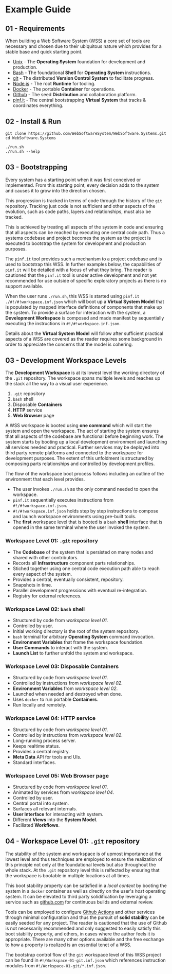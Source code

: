 Example Guide
=============

01 - Requirements
-----------------

When building a Web Software System (WSS) a core set of tools are necessary and chosen due to their ubiquitous nature which provides for a stable base and quick starting point.

  * [Unix](https://www.opengroup.org/membership/forums/platform/unix) - The **Operating System** foundation for development and production.
  * [Bash](https://www.gnu.org/software/bash/) - The foundational **Shell** for **Operating System** instructions.
  * [git](https://git-scm.com/) - The distributed **Version Control System** to facilitate progress.
  * [Node.js](https://nodejs.org/) - The root **Runtime** for tooling.
  * [Docker](https://www.docker.com/resources/what-container) - The portable **Container** for operations.
  * [Github](https://github.com/) - The seed **Distribution** and collaboration platform.
  * [pinf.it](https://github.com/pinf-it/core) - The central bootstrapping **Virtual System** that tracks & coordinates everything.

02 - Install & Run
------------------

    git clone https://github.com/WebSoftwareSystem/WebSoftware.Systems.git
    cd WebSoftware.Systems

    ./run.sh
    ./run.sh --help

03 - Bootstrapping
------------------

Every system has a starting point when it was first conceived or implemented. From this starting point, every decision adds to the system and causes it to grow into the direction chosen.

This progression is tracked in terms of code through the history of the `git` repository. Tracking just code is not sufficient and other aspects of the evolution, such as code paths, layers and relationships, must also be tracked.

This is achieved by treating all aspects of the system in code and ensuring that all aspects can be reached by executing one central code path. Thus a systems codebase and project becomes the system as the project is executed to bootstrap the system for development and production purposes.

The `pinf.it` tool provides such a mechanism to a project codebase and is used to bootstrap this WSS. In further examples below, the capabilities of `pinf.it` will be detailed with a focus of what they bring. The reader is cautioned that the `pinf.it` tool is under active development and not yet recommended for use outside of specific exploratory projects as there is no support available.

When the user runs `./run.sh`, this WSS is started using `pinf.it ./#!/#!workspace.inf.json` which will boot up a **Virtual System Model** that is populated by mapped interface definitions of components that make up the system. To provide a surface for interaction with the system, a **Development Workspace** is composed and made manifest by sequentially executing the instructions in `#!/#!workspace.inf.json`.

Details about the **Virtual System Model** will follow after sufficient practical aspects of a WSS are covered as the reader requires some background in order to appreciate the concerns that the model is cohering.

03 - Development Workspace Levels
---------------------------------

The **Development Workspace** is at its lowest level the working directory of the `.git` repository. The workspace spans multiple levels and reaches up the stack all the way to a visual user experience.

  1. `.git` repository
  2. `bash` shell
  3. Disposable **Containers**
  4. **HTTP** service
  5. **Web Browser** page

A WSS workspace is booted using **one command** which will start the system and open the workspace. The act of starting the system ensures that all aspects of the codebase are functional before beginning work. The system starts by booting up a local development environment and launching all services needed and practical. Further services may be deployed into third party remote platforms and connected to the workspace for development purposes. The extent of this unfoldment is structured by composing parts relationships and controlled by development profiles.

The flow of the workspace boot process follows including an outline of the environment that each level provides.

  * The user invokes `./run.sh` as the only command needed to open the workspace.
  * `pinf.it` sequentially executes instructions from `#!/#!workspace.inf.json`.
  * `#!/#!workspace.inf.json` holds step by step instructions to compose and launch workspace environments using pre-built tools.
  * The **first** workspace level that is booted is a `bash` **shell** interface that is opened in the same terminal where the user invoked the system.

### Workspace Level 01: `.git` repository

  * The **Codebase** of the system that is persisted on many nodes and shared with other contributors.
  * Records all **Infrastructure** component parts relationships.
  * Stiched together using one central code execution path able to reach every aspect of the system.
  * Provides a central, eventually consistent, repository.
  * Snapshots in time.
  * Parallel development progressions with eventual re-integration.
  * Registry for external references.

### Workspace Level 02: `bash` shell

  * Structured by code from *workspace level 01*.
  * Controlled by user.
  * Initial working directory is the root of the system repository.
  * `bash` terminal for arbitrary **Operating System** command invocation.
  * **Environment Variables** that frame the workspace foundation.
  * **User Commands** to interact with the system.
  * **Launch List** to further unfold the system and workspace.

### Workspace Level 03: Disposable **Containers**

  * Structured by code from *workspace level 01*.
  * Controlled by instructions from *workspace level 02*.
  * **Environment Variables** from *workspace level 02*.
  * Launched when needed and destroyed when done.
  * Uses `docker` to run portable **Containers**.
  * Run locally and remotely.

### Workspace Level 04: **HTTP** service

  * Structured by code from *workspace level 01*.
  * Controlled by instructions from *workspace level 02*.
  * Long-running process server.
  * Keeps realtime status.
  * Provides a central registry.
  * **Meta Data** API for tools and UIs.
  * Standard interfaces.

### Workspace Level 05: **Web Browser** page

  * Structured by code from *workspace level 01*.
  * Animated by services from *workspace level 04*.
  * Controlled by user.
  * Central portal into system.
  * Surfaces all relevant internals.
  * **User Interface** for interacting with system.
  * Different **Views** into the **System Model**.
  * Faciliated **Workflows**.

04 - Workspace Level 01: `.git` repository
------------------------------------------

The stability of the system and workspace is of upmost importance at the lowest level and thus techniques are employed to ensure the realization of this principle not only at the foundational levels but also throughout the whole stack. At the `.git` repository level this is relfected by ensuring that the workspace is bootable in multiple locations at all times.

This boot stability property can be satisfied in a *local context* by booting the system in a `docker` container as well as directly on the user's *host* operating system. It can be elevated to third party solidification by leveraging a service such as [github.com](https://github.com/) for continuous builds and external review.

Tools can be employed to configure [Github Actions](https://github.com/features/actions) and other services through minimal configuration and thus the pursuit of **solid stability** can be easily seeded for any project. The reader is cautioned that the use of Github is not necessarily recommended and only suggested to easily satisfy this boot stability property, and others, in cases where the author feels it is appropriate. There are many other options available and the free exchange to how a property is realized is an essential tenet of a WSS.

The bootstrap control flow of the `git` workspace level of this WSS project can be found in `#!/Workspace-01-git.inf.json` which references instruction modules from `#!/Workspace-01-git/*.inf.json`.
